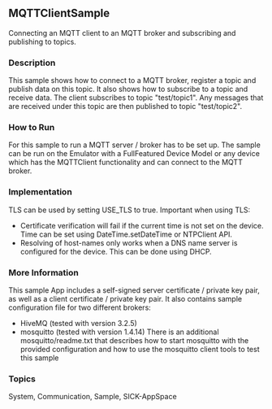 ## MQTTClientSample
Connecting an MQTT client to an MQTT broker and subscribing and publishing to topics.
### Description
This sample shows how to connect to a MQTT broker, register a topic and publish
data on this topic. It also shows how to subscribe to a topic and receive data.
The client subscribes to topic "test/topic1". Any messages that are received under
this topic are then published to topic "test/topic2".
### How to Run
For this sample to run a MQTT server / broker has to be set up.
The sample can be run on the Emulator with a FullFeatured Device Model or any
device which has the MQTTClient functionality and can connect to the MQTT broker.
### Implementation
TLS can be used by setting USE_TLS to true.
Important when using TLS:
- Certificate verification will fail if the current time is not set on the device.
  Time can be set using DateTime.setDateTime or NTPClient API.
- Resolving of host-names only works when a DNS name server is configured for the device.
  This can be done using DHCP.
### More Information
This sample App includes a self-signed server certificate / private key pair, as well as
a client certificate / private key pair.
It also contains sample configuration file for two different brokers:
- HiveMQ (tested with version 3.2.5)
- mosquitto (tested with version 1.4.14)  There is an additional mosquitto/readme.txt that describes 
how to start mosquitto with the provided configuration and how to use the mosquitto client tools to test this sample

### Topics
System, Communication, Sample, SICK-AppSpace